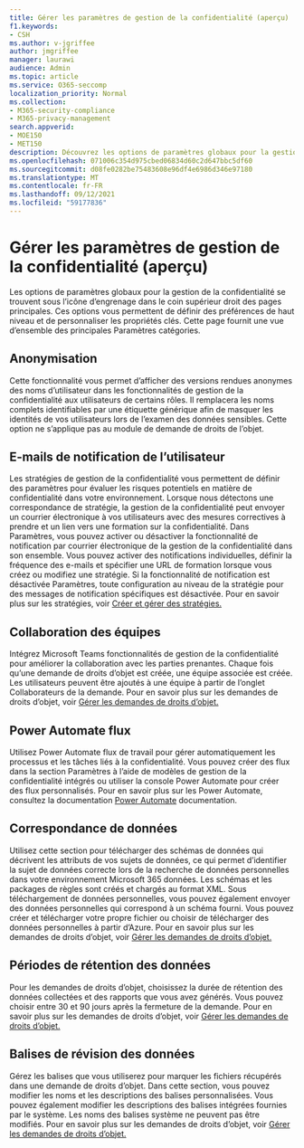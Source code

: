 ```yaml
---
title: Gérer les paramètres de gestion de la confidentialité (aperçu)
f1.keywords:
- CSH
ms.author: v-jgriffee
author: jmgriffee
manager: laurawi
audience: Admin
ms.topic: article
ms.service: O365-seccomp
localization_priority: Normal
ms.collection:
- M365-security-compliance
- M365-privacy-management
search.appverid:
- MOE150
- MET150
description: Découvrez les options de paramètres globaux pour la gestion de la confidentialité.
ms.openlocfilehash: 071006c354d975cbed06834d60c2d647bbc5df60
ms.sourcegitcommit: d08fe0282be75483608e96df4e6986d346e97180
ms.translationtype: MT
ms.contentlocale: fr-FR
ms.lasthandoff: 09/12/2021
ms.locfileid: "59177836"
---
```

# <a name="manage-privacy-management-settings-preview"></a>Gérer les paramètres de gestion de la confidentialité (aperçu)

Les options de paramètres globaux pour la gestion de la confidentialité se trouvent sous l’icône d’engrenage dans le coin supérieur droit des pages principales. Ces options vous permettent de définir des préférences de haut niveau et de personnaliser les propriétés clés. Cette page fournit une vue d’ensemble des principales Paramètres catégories.

## <a name="anonymization"></a>Anonymisation

Cette fonctionnalité vous permet d’afficher des versions rendues anonymes des noms d’utilisateur dans les fonctionnalités de gestion de la confidentialité aux utilisateurs de certains rôles. Il remplacera les noms complets identifiables par une étiquette générique afin de masquer les identités de vos utilisateurs lors de l’examen des données sensibles. Cette option ne s’applique pas au module de demande de droits de l’objet.

## <a name="user-notification-emails"></a>E-mails de notification de l’utilisateur  

Les stratégies de gestion de la confidentialité vous permettent de définir des paramètres pour évaluer les risques potentiels en matière de confidentialité dans votre environnement. Lorsque nous détectons une correspondance de stratégie, la gestion de la confidentialité peut envoyer un courrier électronique à vos utilisateurs avec des mesures correctives à prendre et un lien vers une formation sur la confidentialité. Dans Paramètres, vous pouvez activer ou désactiver la fonctionnalité de notification par courrier électronique de la gestion de la confidentialité dans son ensemble. Vous pouvez activer des notifications individuelles, définir la fréquence des e-mails et spécifier une URL de formation lorsque vous créez ou modifiez une stratégie. Si la fonctionnalité de notification est désactivée Paramètres, toute configuration au niveau de la stratégie pour des messages de notification spécifiques est désactivée. Pour en savoir plus sur les stratégies, voir [Créer et gérer des stratégies.](privacy-management-policies.md)

## <a name="teams-collaboration"></a>Collaboration des équipes  

Intégrez Microsoft Teams fonctionnalités de gestion de la confidentialité pour améliorer la collaboration avec les parties prenantes. Chaque fois qu’une demande de droits d’objet est créée, une équipe associée est créée. Les utilisateurs peuvent être ajoutés à une équipe à partir de l’onglet Collaborateurs de la demande. Pour en savoir plus sur les demandes de droits d’objet, voir [Gérer les demandes de droits d’objet.](privacy-management-subject-rights-requests.md)

## <a name="power-automate-flows"></a>Power Automate flux  

Utilisez Power Automate flux de travail pour gérer automatiquement les processus et les tâches liés à la confidentialité. Vous pouvez créer des flux dans la section Paramètres à l’aide de modèles de gestion de la confidentialité intégrés ou utiliser la console Power Automate pour créer des flux personnalisés. Pour en savoir plus sur les Power Automate, consultez la documentation [Power Automate](/power-automate/) documentation.

## <a name="data-matching"></a>Correspondance de données  

Utilisez cette section pour télécharger des schémas de données qui décrivent les attributs de vos sujets de données, ce qui permet d’identifier la sujet de données correcte lors de la recherche de données personnelles dans votre environnement Microsoft 365 données. Les schémas et les packages de règles sont créés et chargés au format XML. Sous téléchargement de données personnelles, vous pouvez également envoyer des données personnelles qui correspond à un schéma fourni. Vous pouvez créer et télécharger votre propre fichier ou choisir de télécharger des données personnelles à partir d’Azure. Pour en savoir plus sur les demandes de droits d’objet, voir [Gérer les demandes de droits d’objet.](privacy-management-subject-rights-requests.md)

## <a name="data-retention-periods"></a>Périodes de rétention des données  

Pour les demandes de droits d’objet, choisissez la durée de rétention des données collectées et des rapports que vous avez générés. Vous pouvez choisir entre 30 et 90 jours après la fermeture de la demande. Pour en savoir plus sur les demandes de droits d’objet, voir [Gérer les demandes de droits d’objet.](privacy-management-subject-rights-requests.md)

## <a name="data-review-tags"></a>Balises de révision des données  

Gérez les balises que vous utiliserez pour marquer les fichiers récupérés dans une demande de droits d’objet. Dans cette section, vous pouvez modifier les noms et les descriptions des balises personnalisées. Vous pouvez également modifier les descriptions des balises intégrées fournies par le système. Les noms des balises système ne peuvent pas être modifiés. Pour en savoir plus sur les demandes de droits d’objet, voir [Gérer les demandes de droits d’objet.](privacy-management-subject-rights-requests.md)
